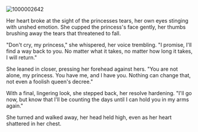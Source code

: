 ![1000002642](https://github.com/user-attachments/assets/2f1225c1-923e-4713-84dc-d45479471bf3)
 
Her heart broke at the sight of the princesses tears, her own eyes stinging with unshed emotion. She cupped the princess's face gently, her thumbs brushing away the tears that threatened to fall.

"Don't cry, my princess," she whispered, her voice trembling. "I promise, I'll find a way back to you. No matter what it takes, no matter how long it takes, I will return."

She leaned in closer, pressing her forehead against hers. "You are not alone, my princess. You have me, and I have you. Nothing can change that, not even a foolish queen's decree."

With a final, lingering look, she stepped back, her resolve hardening. "I'll go now, but know that I'll be counting the days until I can hold you in my arms again."

She turned and walked away, her head held high, even as her heart shattered in her chest.
